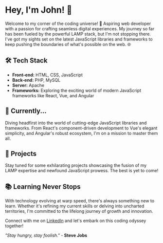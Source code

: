 # Hey, I'm John! 👋

Welcome to my corner of the coding universe! 🚀 Aspiring web developer with a passion for crafting seamless digital experiences. My journey so far has been fueled by the powerful LAMP stack, but I'm not stopping there. I've got my sights set on the latest JavaScript libraries and frameworks to keep pushing the boundaries of what's possible on the web. 🌐

## 🛠️ Tech Stack

- **Front-end:** HTML, CSS, JavaScript
- **Back-end:** PHP, MySQL
- **Server:** Apache
- **Frameworks:** Exploring the exciting world of modern JavaScript frameworks like React, Vue, and Angular

## 🌱 Currently...

Diving headfirst into the world of cutting-edge JavaScript libraries and frameworks. From React's component-driven development to Vue's elegant simplicity, and Angular's robust ecosystem, I'm on a mission to master them all.

## 🚀 Projects

Stay tuned for some exhilarating projects showcasing the fusion of my LAMP expertise and newfound JavaScript prowess. The best is yet to come!

## 📚 Learning Never Stops

With technology evolving at warp speed, there's always something new to learn. Whether it's refining my current skills or delving into uncharted territories, I'm committed to the lifelong journey of growth and innovation.

Connect with me on [LinkedIn](https://www.linkedin.com/in/johnd3v/) and let's embark on this coding odyssey together!

*"Stay hungry, stay foolish."* - **Steve Jobs**
